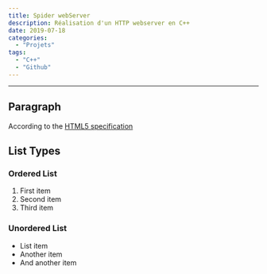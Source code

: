 ```yaml
---
title: Spider webServer
description: Réalisation d'un HTTP webserver en C++
date: 2019-07-18
categories:
  - "Projets"
tags:
  - "C++"
  - "Github"
---
```



***

## Paragraph

According to the [HTML5 specification](https://www.w3.org/TR/html5/dom.html#elements) 

## List Types

### Ordered List

1. First item
2. Second item
3. Third item

### Unordered List

* List item
* Another item
* And another item
